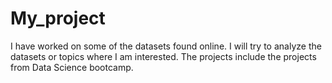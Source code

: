# My_project
I have worked on some of the datasets found online. I will try to analyze the datasets or topics where I am interested. The projects include the projects from Data Science bootcamp.
